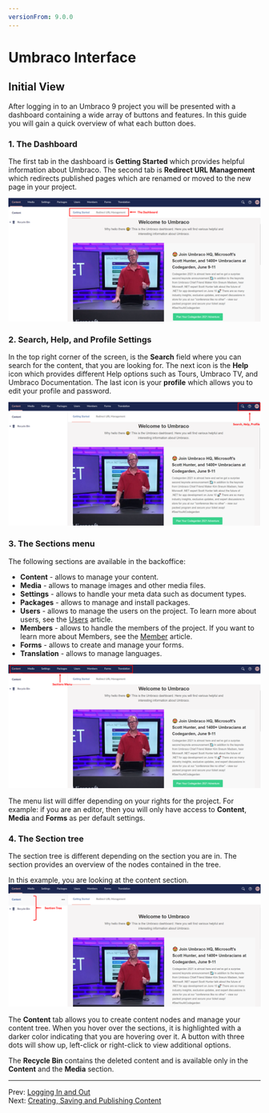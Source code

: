 ```yaml
---
versionFrom: 9.0.0
---
```


# Umbraco Interface

## Initial View

After logging in to an Umbraco 9 project you will be presented with a dashboard containing a wide array of buttons and features. In this guide you will gain a quick overview of what each button does.

### 1. The Dashboard

The first tab in the dashboard is **Getting Started** which provides helpful information about Umbraco. The second tab is **Redirect URL Management** which redirects published pages which are renamed or moved to the new page in your project.

![The Dashboard](images/The-Dashboards-v9.png)

### 2. Search, Help, and Profile Settings

In the top right corner of the screen, is the **Search** field where you can search for the content, that you are looking for. The next icon is the **Help** icon which provides different Help options such as Tours, Umbraco TV, and Umbraco Documentation.
The last icon is your **profile** which allows you to edit your profile and password.

![Search, help and profile.](images/Search-and-help-v9.png)

### 3. The Sections menu

The following sections are available in the backoffice:

- **Content** - allows to manage your content.
- **Media** - allows to manage images and other media files.
- **Settings** - allows to handle your meta data such as document types.
- **Packages** - allows to manage and install packages.
- **Users** - allows to manage the users on the project. To learn more about users, see the [Users](../../../../Getting-Started/Data/Users/) article.
- **Members** - allows to handle the members of the project. If you want to learn more about Members, see the [Member](../../../../Getting-Started/Data/Members/) article.
- **Forms** - allows to create and manage your forms.
- **Translation** - allows to manage languages.  

![The Sections Menu.](images/The-Section-Menu-v9.png)

The menu list will differ depending on your rights for the project. For example: if you are an editor, then you will only have access to **Content**, **Media** and **Forms** as per default settings.

### 4. The Section tree

The section tree is different depending on the section you are in. The section provides an overview of the nodes contained in the tree.

In this example, you are looking at the content section.
![This is an arrow that points to the section tree on the left.](images/The-Section-Tree-v9.png)

The **Content** tab allows you to create content nodes and manage your content tree. When you hover over the sections, it is highlighted with a darker color indicating that you are hovering over it. A button with three dots will show up, left-click or right-click to view additional options.

The **Recycle Bin** contains the deleted content and is available only in the **Content** and the **Media** section.

---

Prev: [Logging In and Out](../Logging-In-and-Out/index-v9.md) &emsp; &emsp; &emsp; &emsp; &emsp; &emsp; &emsp; &emsp; &emsp; &emsp; &emsp; &emsp; &emsp; &emsp; &emsp; &emsp; &emsp; Next: [Creating, Saving and Publishing Content](../Creating-Saving-and-Publishing-Content/index-v9.md)
